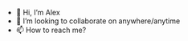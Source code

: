 - 👋 Hi, I’m Alex
- 💞️ I’m looking to collaborate on anywhere/anytime
- 📫 How to reach me?

<!---
mormidon/mormidon is a ✨ special ✨ repository because its `README.md` (this file) appears on your GitHub profile.
You can click the Preview link to take a look at your changes.
--->
